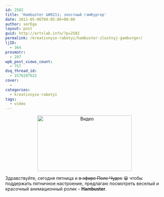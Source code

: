 ```yaml
---
id: 2582
title: 'Hambuster &#8211; злостный гамбургер'
date: 2011-05-06T04:05:06+00:00
author: serEga
layout: post
guid: http://artslab.info/?p=2582
permalink: /kreativnyie-rabotyi/hambuster-zlostnyj-gamburger/
ljID:
  - 364
prosmotr:
  - 297
wpb_post_views_count:
  - 757
dsq_thread_id:
  - 1576287622
cover:
  -
categories:
  - kreativnyie-rabotyi
tags:
  - video
---
```

<center>
  <a href="http://googledrive.com/host/0B9lHVSSSdxdxd0hjdUdmRzY3Tjg/hambuster.jpg"><img src="http://googledrive.com/host/0B9lHVSSSdxdxd0hjdUdmRzY3Tjg/hambuster-300x176.jpg" alt="Видео" title="Hambuster" width="300" height="176" class="alignnone size-medium wp-image-2583" /></a>
</center>

Здравствуйте, сегодня пятница и <del datetime="2011-05-06T00:54:41+00:00">в эфире Поле Чудес</del> 😀 чтобы поддержать пятничное настроение, предлагаю посмотреть веселый и красочный анимационный ролик &#8211; **Hambuster**.

<center>
</center>